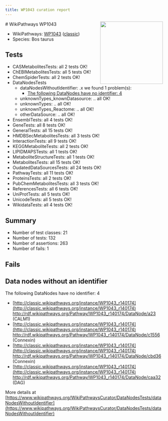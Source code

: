 ```yaml
---
title: WP1043 curation report
---
```


<img style="float: right; width: 200px" src="https://upload.wikimedia.org/wikipedia/commons/thumb/8/83/Wplogo_with_text_500.png/640px-Wplogo_with_text_500.png" />
# WikiPathways WP1043

* WikiPathways: [WP1043](https://wikipathways.org/pathways/WP1043) ([classic](https://classic.wikipathways.org/instance/WP1043))
* Species: Bos taurus
## Tests
* CASMetabolitesTests: all 2 tests OK!
* ChEBIMetabolitesTests: all 5 tests OK!
* ChemSpiderTests: all 2 tests OK!
* DataNodesTests
    * dataNodesWithoutIdentifier: .x we found 1 problem(s):
        * [The following DataNodes have no identifier: 4](#d2d32fa3)
    * unknownTypes_knownDatasource: .. all OK!
    * unknownTypes: .. all OK!
    * unknownTypes_Reactome: .. all OK!
    * otherDataSource: .. all OK!
* EnsemblTests: all 4 tests OK!
* GeneTests: all 8 tests OK!
* GeneralTests: all 15 tests OK!
* HMDBSecMetabolitesTests: all 3 tests OK!
* InteractionTests: all 9 tests OK!
* KEGGMetaboliteTests: all 2 tests OK!
* LIPIDMAPSTests: all 1 tests OK!
* MetaboliteStructureTests: all 1 tests OK!
* MetabolitesTests: all 15 tests OK!
* OudatedDataSourcesTests: all 24 tests OK!
* PathwayTests: all 11 tests OK!
* ProteinsTests: all 2 tests OK!
* PubChemMetabolitesTests: all 3 tests OK!
* ReferencesTests: all 6 tests OK!
* UniProtTests: all 5 tests OK!
* UnicodeTests: all 5 tests OK!
* WikidataTests: all 4 tests OK!


## Summary

* Number of test classes: 21
* Number of tests: 132
* Number of assertions: 263
* Number of fails: 1

## Fails

<a name="d2d32fa3" />

## Data nodes without an identifier

The following DataNodes have no identifier: 4

* [http://classic.wikipathways.org/instance/WP1043_r140174](http://classic.wikipathways.org/instance/WP1043_r140174) http://rdf.wikipathways.org/Pathway/WP1043_r140174/DataNode/a23 (CALM1)
* [http://classic.wikipathways.org/instance/WP1043_r140174](http://classic.wikipathways.org/instance/WP1043_r140174) http://rdf.wikipathways.org/Pathway/WP1043_r140174/DataNode/c1556 (Connexin)
* [http://classic.wikipathways.org/instance/WP1043_r140174](http://classic.wikipathways.org/instance/WP1043_r140174) http://rdf.wikipathways.org/Pathway/WP1043_r140174/DataNode/cbd36 (Connexin)
* [http://classic.wikipathways.org/instance/WP1043_r140174](http://classic.wikipathways.org/instance/WP1043_r140174) http://rdf.wikipathways.org/Pathway/WP1043_r140174/DataNode/caa32 (DAG)


More details at [https://www.wikipathways.org/WikiPathwaysCurator/DataNodesTests/dataNodesWithoutIdentifier](https://www.wikipathways.org/WikiPathwaysCurator/DataNodesTests/dataNodesWithoutIdentifier)

